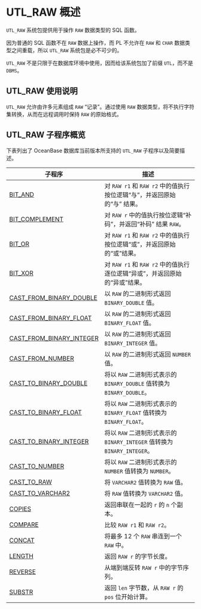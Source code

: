 # UTL_RAW 概述 

`UTL_RAW` 系统包提供用于操作 `RAW` 数据类型的 SQL 函数。

因为普通的 SQL 函数不在 `RAW` 数据上操作，而 PL 不允许在 `RAW` 和 `CHAR` 数据类型之间重载，所以 `UTL_RAW` 系统包是必不可少的。

`UTL_RAW` 不是只限于在数据库环境中使用，因而给该系统包加了前缀 `UTL`，而不是 `DBMS`。

## UTL_RAW 使用说明 

`UTL_RAW` 允许由许多元素组成 `RAW` “记录”。通过使用 `RAW` 数据类型，将不执行字符集转换，从而在远程调用时保持 `RAW` 的原始格式。

## UTL_RAW 子程序概览 

下表列出了 OceanBase 数据库当前版本所支持的 `UTL_RAW` 子程序以及简要描述。


|                             **子程序**                |                      **描述**                       |
|-----------------------------------------------------------------|---------------------------------------------------|
| [BIT_AND](../21.UTL_RAW/2.BIT_AND.md)                 | 对 `RAW r1` 和 `RAW r2` 中的值执行按位逻辑“与”，并返回原始的“与” 结果。   |
| [BIT_COMPLEMENT](../21.UTL_RAW/3.BIT_COMPLEMENT.md)   | 对 `RAW r` 中的值执行按位逻辑“补码”，并返回“补码” 结果 `RAW`。            |
| [BIT_OR](../21.UTL_RAW/4.BIT_OR.md)            | 对 `RAW r1` 和 `RAW r2` 中的值执行按位逻辑“或”，并返回原始的“或”结果。   |
| [BIT_XOR](../21.UTL_RAW/5.BIT_XOR.md)          | 对 `RAW r1` 和 `RAW r2` 中的值执行逐位逻辑“异或”，并返回原始的“异或”结果。 |
| [CAST_FROM_BINARY_DOUBLE](6.CAST_FROM_BINARY_DOUBLE.md) | 以 `RAW` 的二进制形式返回 `BINARY_DOUBLE` 值。 |
| [CAST_FROM_BINARY_FLOAT](7.CAST_FROM_BINARY_FLOAT.md)   | 以 `RAW` 的二进制形式返回 `BINARY_FLOAT` 值。  |
| [CAST_FROM_BINARY_INTEGER](8.CAST_FROM_BINARY_INTEGER.md) | 以 `RAW` 的二进制形式返回 `BINARY_INTEGER` 值。 |
| [CAST_FROM_NUMBER](9.CAST_FROM_NUMBER.md)               | 以 `RAW` 的二进制形式返回 `NUMBER` 值。 |
| [CAST_TO_BINARY_DOUBLE](10.CAST_TO_BINARY_DOUBLE.md)    | 将以 `RAW` 二进制形式表示的 `BINARY_DOUBLE` 值转换为 `BINARY_DOUBLE`。  |
| [CAST_TO_BINARY_FLOAT](11.CAST_TO_BINARY_FLOAT.md)      | 将以 `RAW` 二进制形式表示的 `BINARY_FLOAT` 值转换为 `BINARY_FLOAT`。    |
| [CAST_TO_BINARY_INTEGER](12.CAST_TO_BINARY_INTEGER.md)  | 将以 `RAW` 二进制形式表示的 `BINARY_INTEGER` 值转换为 `BINARY_INTEGER`。|
| [CAST_TO_NUMBER](13.CAST_TO_NUMBER.md)        | 将以 `RAW` 二进制形式表示的 `NUMBER` 值转换为 `NUMBER`。  |
| [CAST_TO_RAW](../21.UTL_RAW/6.CAST_TO_RAW.md)           | 将 `VARCHAR2` 值转换为 `RAW` 值。              |
| [CAST_TO_VARCHAR2](../21.UTL_RAW/7.CAST_TO_VARCHAR2.md) | 将 `RAW` 值转换为 `VARCHAR2` 值。              |
| [COPIES](../21.UTL_RAW/8.COPIES.md)           | 返回串联在一起的 `r` 的 `n` 个副本。                      |
| [COMPARE](../21.UTL_RAW/9.COMPARE.md)         | 比较 `RAW r1` 和 `RAW r2`。                             |
| [CONCAT](../21.UTL_RAW/10.CONCAT-1.md)        | 将最多 12 个 `RAW` 串连到一个 `RAW` 中。                  |
| [LENGTH](../21.UTL_RAW/11.LENGTH-1.md)        | 返回 `RAW r` 的字节长度。                                |
| [REVERSE](../21.UTL_RAW/12.REVERSE.md)        | 从端到端反转 `RAW r` 中的字节序列。                       |
| [SUBSTR](../21.UTL_RAW/13.SUBSTR-1-2-3.md)    | 返回 `len` 字节数，从 `RAW r` 的 `pos` 位开始计算。       |



